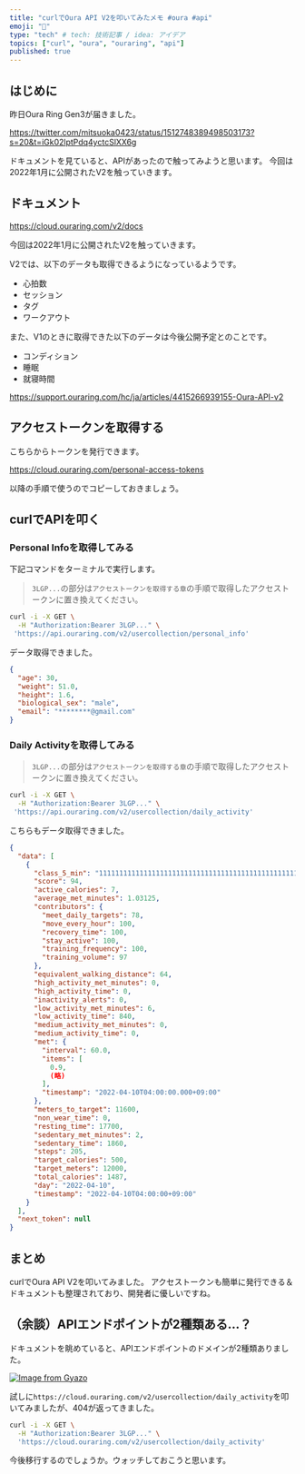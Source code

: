```yaml
---
title: "curlでOura API V2を叩いてみたメモ #oura #api"
emoji: "👻"
type: "tech" # tech: 技術記事 / idea: アイデア
topics: ["curl", "oura", "ouraring", "api"]
published: true
---
```


## はじめに

昨日Oura Ring Gen3が届きました。

https://twitter.com/mitsuoka0423/status/1512748389498503173?s=20&t=iGk02lptPdq4yctcSlXX6g

ドキュメントを見ていると、APIがあったので触ってみようと思います。
今回は2022年1月に公開されたV2を触っていきます。

## ドキュメント

https://cloud.ouraring.com/v2/docs

今回は2022年1月に公開されたV2を触っていきます。

V2では、以下のデータも取得できるようになっているようです。

- 心拍数
- セッション
- タグ
- ワークアウト

また、V1のときに取得できた以下のデータは今後公開予定とのことです。

- コンディション
- 睡眠
- 就寝時間

https://support.ouraring.com/hc/ja/articles/4415266939155-Oura-API-v2

## アクセストークンを取得する

こちらからトークンを発行できます。

https://cloud.ouraring.com/personal-access-tokens

以降の手順で使うのでコピーしておきましょう。

## curlでAPIを叩く

### Personal Infoを取得してみる

下記コマンドをターミナルで実行します。

> `3LGP...`の部分は`アクセストークンを取得する章`の手順で取得したアクセストークンに置き換えてください。

```bash
curl -i -X GET \
  -H "Authorization:Bearer 3LGP..." \
 'https://api.ouraring.com/v2/usercollection/personal_info'
```

データ取得できました。

```json
{
  "age": 30,
  "weight": 51.0,
  "height": 1.6,
  "biological_sex": "male",
  "email": "********@gmail.com"
}
```

### Daily Activityを取得してみる

> `3LGP...`の部分は`アクセストークンを取得する章`の手順で取得したアクセストークンに置き換えてください。

```bash
curl -i -X GET \
  -H "Authorization:Bearer 3LGP..." \
 'https://api.ouraring.com/v2/usercollection/daily_activity'
```

こちらもデータ取得できました。

```json
{
  "data": [
    {
      "class_5_min": "11111111111111111111111111111111111111111111111111111111112332323222",
      "score": 94,
      "active_calories": 7,
      "average_met_minutes": 1.03125,
      "contributors": {
        "meet_daily_targets": 78,
        "move_every_hour": 100,
        "recovery_time": 100,
        "stay_active": 100,
        "training_frequency": 100,
        "training_volume": 97
      },
      "equivalent_walking_distance": 64,
      "high_activity_met_minutes": 0,
      "high_activity_time": 0,
      "inactivity_alerts": 0,
      "low_activity_met_minutes": 6,
      "low_activity_time": 840,
      "medium_activity_met_minutes": 0,
      "medium_activity_time": 0,
      "met": {
        "interval": 60.0,
        "items": [
          0.9,
          (略)
        ],
        "timestamp": "2022-04-10T04:00:00.000+09:00"
      },
      "meters_to_target": 11600,
      "non_wear_time": 0,
      "resting_time": 17700,
      "sedentary_met_minutes": 2,
      "sedentary_time": 1860,
      "steps": 205,
      "target_calories": 500,
      "target_meters": 12000,
      "total_calories": 1487,
      "day": "2022-04-10",
      "timestamp": "2022-04-10T04:00:00+09:00"
    }
  ],
  "next_token": null
}
```

## まとめ

curlでOura API V2を叩いてみました。
アクセストークンも簡単に発行できる＆ドキュメントも整理されており、開発者に優しいですね。

## （余談）APIエンドポイントが2種類ある...？

ドキュメントを眺めていると、APIエンドポイントのドメインが2種類ありました。

[![Image from Gyazo](https://i.gyazo.com/d9a3f6f4ffba54c2bcf3d55def0979e2.png)](https://gyazo.com/d9a3f6f4ffba54c2bcf3d55def0979e2)

試しに`https://cloud.ouraring.com/v2/usercollection/daily_activity`を叩いてみましたが、404が返ってきました。

```bash
curl -i -X GET \
  -H "Authorization:Bearer 3LGP..." \
  'https://cloud.ouraring.com/v2/usercollection/daily_activity'
```

今後移行するのでしょうか。ウォッチしておこうと思います。
